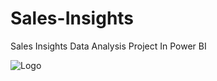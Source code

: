 # Sales-Insights
Sales Insights Data Analysis Project In Power BI


<img src="https://github.com/aniketsinha06/Sales-Insights/images/Sales Insight Dashboard.PNG" alt="Logo" style="max-width:100%;">
